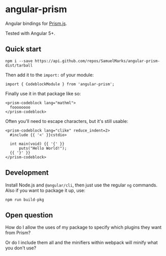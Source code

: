 angular-prism
=============

Angular bindings for [Prism.js](http://prismjs.com).

Tested with Angular 5+.

## Quick start

    npm i --save https://api.github.com/repos/SamuelMarks/angular-prism-dist/tarball 

Then add it to the `import:` of your module:

    import { CodeblockModule } from 'angular-prism';

Finally use it in that package like so:

    <prism-codeblock lang="mathml">
      foooooooo
    </prism-codeblock>

Often you'll need to escape characters, but it's still usable:

```
<prism-codeblock lang="clike" reduce_indent=2>
  #include {{ '<' }}cstdio>

  int main(void) {{ '{' }}
      puts("Hello World!");
  {{ '}' }}
</prism-codeblock>
```

## Development
Install Node.js and `@angular/cli`, then just use the regular `ng` commands. Also if you want to package it up, use:

    npm run build-pkg

## Open question

How do I allow the uses of my package to specify which plugins they want from Prism?

Or do I include them all and the minifiers within webpack will minify what you don't use?
